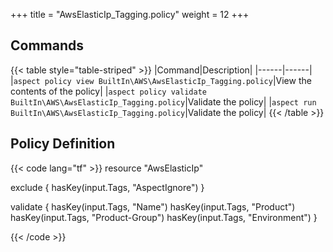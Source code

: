 +++
title = "AwsElasticIp_Tagging.policy"
weight = 12
+++

## Commands

{{< table style="table-striped" >}}
|Command|Description|
|------|------|
|`aspect policy view BuiltIn\AWS\AwsElasticIp_Tagging.policy`|View the contents of the policy|
|`aspect policy validate BuiltIn\AWS\AwsElasticIp_Tagging.policy`|Validate the policy|
|`aspect run BuiltIn\AWS\AwsElasticIp_Tagging.policy`|Validate the policy|
{{< /table >}}

## Policy Definition
{{< code lang="tf" >}}
resource "AwsElasticIp"

exclude {
    hasKey(input.Tags, "AspectIgnore")
}

validate {
    hasKey(input.Tags, "Name")
    hasKey(input.Tags, "Product")
    hasKey(input.Tags, "Product-Group")
    hasKey(input.Tags, "Environment")
}

{{< /code >}}

